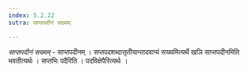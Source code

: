```yaml
---
index: 5.2.22
sutra: साप्तपदीनं सख्यम्

---
```

_साप्तपदीनं सख्यम्_ - साप्तपदीनम् । सप्तपदशब्दात्तृतीयान्तादवाप्यं सख्यमित्यर्थे खञि साप्तपदीनमिति भवतीत्यर्थः । सप्तभिः पदैरिति । पदविक्षेपैरित्यर्थः । 